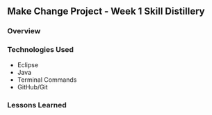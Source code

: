 ## Make Change Project - Week 1 Skill Distillery

### Overview

### Technologies Used
- Eclipse
- Java
- Terminal Commands
- GitHub/Git


### Lessons Learned